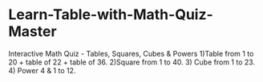 # Learn-Table-with-Math-Quiz-Master
Interactive Math Quiz - Tables, Squares, Cubes &amp; Powers  1)Table from 1 to 20 + table of 22 + table of 36.  2)Square from 1 to 40.  3) Cube from 1 to 23.  4) Power 4 &amp; 1 to 12.
